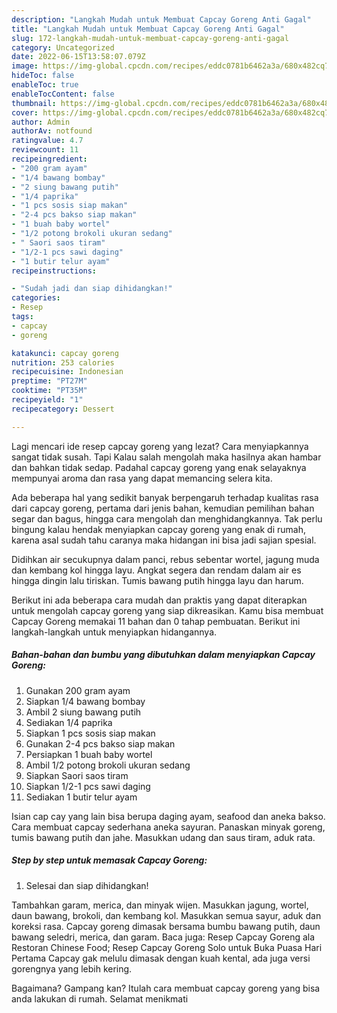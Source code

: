 ```yaml
---
description: "Langkah Mudah untuk Membuat Capcay Goreng Anti Gagal"
title: "Langkah Mudah untuk Membuat Capcay Goreng Anti Gagal"
slug: 172-langkah-mudah-untuk-membuat-capcay-goreng-anti-gagal
category: Uncategorized
date: 2022-06-15T13:58:07.079Z
image: https://img-global.cpcdn.com/recipes/eddc0781b6462a3a/680x482cq70/capcay-goreng-foto-resep-utama.jpg
hideToc: false
enableToc: true
enableTocContent: false
thumbnail: https://img-global.cpcdn.com/recipes/eddc0781b6462a3a/680x482cq70/capcay-goreng-foto-resep-utama.jpg
cover: https://img-global.cpcdn.com/recipes/eddc0781b6462a3a/680x482cq70/capcay-goreng-foto-resep-utama.jpg
author: Admin
authorAv: notfound
ratingvalue: 4.7
reviewcount: 11
recipeingredient:
- "200 gram ayam"
- "1/4 bawang bombay"
- "2 siung bawang putih"
- "1/4 paprika"
- "1 pcs sosis siap makan"
- "2-4 pcs bakso siap makan"
- "1 buah baby wortel"
- "1/2 potong brokoli ukuran sedang"
- " Saori saos tiram"
- "1/2-1 pcs sawi daging"
- "1 butir telur ayam"
recipeinstructions:

- "Sudah jadi dan siap dihidangkan!"
categories:
- Resep
tags:
- capcay
- goreng

katakunci: capcay goreng 
nutrition: 253 calories
recipecuisine: Indonesian
preptime: "PT27M"
cooktime: "PT35M"
recipeyield: "1"
recipecategory: Dessert

---
```



Lagi mencari ide resep capcay goreng yang lezat? Cara menyiapkannya sangat tidak susah. Tapi Kalau salah mengolah maka hasilnya akan hambar dan bahkan tidak sedap. Padahal capcay goreng yang enak selayaknya mempunyai aroma dan rasa yang dapat memancing selera kita.


Ada beberapa hal yang sedikit banyak berpengaruh terhadap kualitas rasa dari capcay goreng, pertama dari jenis bahan, kemudian pemilihan bahan segar dan bagus, hingga cara mengolah dan menghidangkannya. Tak perlu bingung kalau hendak menyiapkan capcay goreng yang enak di rumah, karena asal sudah tahu caranya maka hidangan ini bisa jadi sajian spesial.

Didihkan air secukupnya dalam panci, rebus sebentar wortel, jagung muda dan kembang kol hingga layu. Angkat segera dan rendam dalam air es hingga dingin lalu tiriskan. Tumis bawang putih hingga layu dan harum.


Berikut ini ada beberapa cara mudah dan praktis yang dapat diterapkan untuk mengolah capcay goreng yang siap dikreasikan. Kamu bisa membuat Capcay Goreng memakai 11 bahan dan 0 tahap pembuatan. Berikut ini langkah-langkah untuk menyiapkan hidangannya.

<!--inarticleads1-->

##### Bahan-bahan dan bumbu yang dibutuhkan dalam menyiapkan Capcay Goreng:

1. Gunakan 200 gram ayam
1. Siapkan 1/4 bawang bombay
1. Ambil 2 siung bawang putih
1. Sediakan 1/4 paprika
1. Siapkan 1 pcs sosis siap makan
1. Gunakan 2-4 pcs bakso siap makan
1. Persiapkan 1 buah baby wortel
1. Ambil 1/2 potong brokoli ukuran sedang
1. Siapkan  Saori saos tiram
1. Siapkan 1/2-1 pcs sawi daging
1. Sediakan 1 butir telur ayam


Isian cap cay yang lain bisa berupa daging ayam, seafood dan aneka bakso. Cara membuat capcay sederhana aneka sayuran. Panaskan minyak goreng, tumis bawang putih dan jahe. Masukkan udang dan saus tiram, aduk rata. 

<!--inarticleads2-->

##### Step by step untuk memasak Capcay Goreng:


1. Selesai dan siap dihidangkan!

Tambahkan garam, merica, dan minyak wijen. Masukkan jagung, wortel, daun bawang, brokoli, dan kembang kol. Masukkan semua sayur, aduk dan koreksi rasa. Capcay goreng dimasak bersama bumbu bawang putih, daun bawang seledri, merica, dan garam. Baca juga: Resep Capcay Goreng ala Restoran Chinese Food; Resep Capcay Goreng Solo untuk Buka Puasa Hari Pertama Capcay gak melulu dimasak dengan kuah kental, ada juga versi gorengnya yang lebih kering. 

Bagaimana? Gampang kan? Itulah cara membuat capcay goreng yang bisa anda lakukan di rumah. Selamat menikmati
